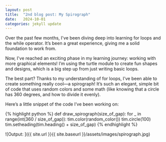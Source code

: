 ```yaml
---
layout: post
title:  "2nd blog post: My Spirograph"
date:   2024-10-01
categories: jekyll update
---
```

Over the past few months, I've been diving deep into learning for loops and the while operator. It’s been a great experience, giving me a solid foundation to work from.

Now, I've reached an exciting phase in my learning journey: working with more graphical elements! I’m using the turtle module to create fun shapes and designs, which is a big step up from just writing basic loops.

The best part? Thanks to my understanding of for loops, I’ve been able to create something really cool—a spirograph! It’s such an elegant, simple bit of code that uses random colors and some math (like knowing that a circle has 360 degrees, and how to divide it evenly).

Here’s a little snippet of the code I’ve been working on:


{% highlight python %}
def draw_spirograph(size_of_gap):
    for _ in range(int(360 / size_of_gap)):
        tim.color(random_color())
        tim.circle(100)
        tim.setheading(tim.heading() + size_of_gap)
{% endhighlight %}

![Output: ]({{ site.url }}{{ site.baseurl }}/assets/images/spirograph.jpg)